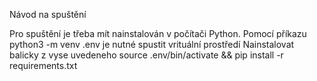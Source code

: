 Návod na spuštění

Pro spuštění je třeba mít nainstalován v počítači Python.
Pomocí příkazu python3 -m venv .env je nutné spustit vrituální prostředí
Nainstalovat balicky z vyse uvedeneho source .env/bin/activate && pip install -r requirements.txt
